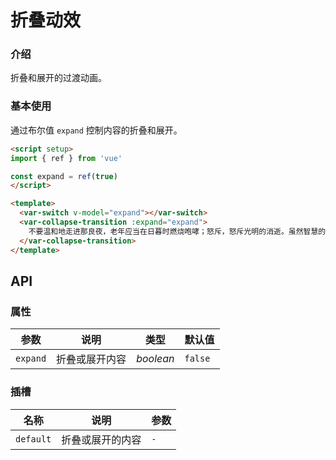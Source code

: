 # 折叠动效

### 介绍

折叠和展开的过渡动画。

### 基本使用

通过布尔值 `expand` 控制内容的折叠和展开。

```html
<script setup>
import { ref } from 'vue'

const expand = ref(true)
</script>

<template>
  <var-switch v-model="expand"></var-switch>
  <var-collapse-transition :expand="expand">
    不要温和地走进那良夜，老年应当在日暮时燃烧咆哮；怒斥，怒斥光明的消逝。虽然智慧的人临终时懂得黑暗有理，因为他们的话没有迸发出闪电，他们 也并不温和地走进那个良夜。善良的人，当最后一浪过去，高呼他们脆弱的善行 可能曾会多么光辉地在绿色的海湾里舞蹈，怒斥，怒斥光明的消逝。
  </var-collapse-transition>
</template>
```

## API

### 属性

| 参数       | 说明                     | 类型        | 默认值    |
| ---------- | ------------------------ | ----------- | --------- |
| `expand` | 折叠或展开内容 | _boolean_ | `false` |

### 插槽

| 名称        | 说明       | 参数 |
| ----------- | ---------- | ---- |
| `default` | 折叠或展开的内容 | `-` |
